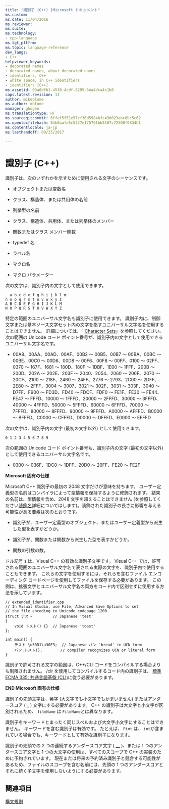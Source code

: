 ```yaml
---
title: "識別子 (C++) |Microsoft ドキュメント"
ms.custom: 
ms.date: 11/04/2016
ms.reviewer: 
ms.suite: 
ms.technology:
- cpp-language
ms.tgt_pltfrm: 
ms.topic: language-reference
dev_langs:
- C++
helpviewer_keywords:
- decorated names
- decorated names, about decorated names
- identifiers, C++
- white space, in C++ identifiers
- identifiers [C++]
ms.assetid: 03a0dfb1-4530-4cdf-8295-5ea4dca4c1b8
caps.latest.revision: 11
author: mikeblome
ms.author: mblome
manager: ghogen
ms.translationtype: HT
ms.sourcegitcommit: 6ffef5f51e57cf36d5984bfc43d023abc8bc5c62
ms.openlocfilehash: 84b0aafe5c5327e175791bb5107c72500f9834b1
ms.contentlocale: ja-jp
ms.lasthandoff: 09/25/2017

---
```

# <a name="identifiers-c"></a>識別子 (C++)
識別子は、次のいずれかを示すために使用される文字のシーケンスです。  
  
-   オブジェクトまたは変数名  
  
-   クラス、構造体、または共用体の名前  
  
-   列挙型の名前  
  
-   クラス、構造体、共用体、または列挙体のメンバー  
  
-   関数またはクラス メンバー関数  
  
-   typedef 名  
  
-   ラベル名  
  
-   マクロ名  
  
-   マクロ パラメーター  
  
 次の文字は、識別子内の文字として使用できます。  
  
```  
_ a b c d e f g h i j k l m  
n o p q r s t u v w x y z  
A B C D E F G H I J K L M  
N O P Q R S T U V W X Y Z  
```  
  
 特定の範囲のユニバーサル文字名も識別子に使用できます。  識別子内に、制御文字または基本ソース文字セット内の文字を指すユニバーサル文字名を使用することはできません。 詳細については、「 [Character Sets](../cpp/character-sets2.md)」を参照してください。 次の範囲の Unicode コード ポイント番号が、識別子内の文字として使用できるユニバーサル文字名です。  
  
-   00A8、00AA、00AD、00AF、00B2 ～ 00B5、00B7 ～ 00BA、00BC ～ 00BE、00C0 ～ 00D6、00D8 ～ 00F6、00F8 ～ 00FF、0100 ～ 02FF、0370 ～ 167F、1681 ～ 180D、180F ～ 1DBF、1E00 ～ 1FFF、200B ～ 200D、202A ～ 202E、203F ～ 2040、2054、2060 ～ 206F、2070 ～ 20CF、2100 ～ 218F、2460 ～ 24FF、2776 ～ 2793、2C00 ～ 2DFF、2E80 ～ 2FFF、3004 ～ 3007、3021 ～ 302F、3031 ～ 303F、3040 ～ D7FF、F900 ～ FD3D、FD40 ～ FDCF、FDF0 ～ FE1F、FE30 ～ FE44、FE47 ～ FFFD、10000 ～ 1FFFD、20000 ～ 2FFFD、30000 ～ 3FFFD、40000 ～ 4FFFD、50000 ～ 5FFFD、60000 ～ 6FFFD、70000 ～ 7FFFD、80000 ～ 8FFFD、90000 ～ 9FFFD、A0000 ～ AFFFD、B0000 ～ BFFFD、C0000 ～ CFFFD、D0000 ～ DFFFD、E0000 ～ EFFFD  
  
 次の文字は、識別子内の文字 (最初の文字以外) として使用できます。  
  
```  
0 1 2 3 4 5 6 7 8 9  
```  
  
 次の範囲の Unicode コード ポイント番号も、識別子内の文字 (最初の文字以外) として使用できるユニバーサル文字名です。  
  
-   0300 ～ 036F、1DC0 ～ 1DFF、20D0 ～ 20FF、FE20 ～ FE2F  
  
 **Microsoft 固有の仕様**  
  
 Microsoft C++ 識別子の最初の 2048 文字だけが意味を持ちます。 ユーザー定義型の名前はコンパイラによって型情報を保持するように修飾されます。 結果の名前は、型情報を含め、2048 文字を超えることはできません (を参照してください[装飾名](../build/reference/decorated-names.md)詳細についてはします)。装飾された識別子の長さに影響を与える可能性がある要素は次のとおりです。  
  
-   識別子が、ユーザー定義型のオブジェクト、またはユーザー定義型から派生した型を表すかどうか。  
  
-   識別子が、関数または関数から派生した型を表すかどうか。  
  
-   関数の引数の数。  
  
 ドル記号 `$` は、Visual C++ の有効な識別子文字です。 Visual C++ では、許可される範囲のユニバーサル文字名で表される実際の文字を、識別子内で使用することもできます。 これらの文字を使用するには、それらを含むファイル エンコーディング コードページを使用してファイルを保存する必要があります。  この例は、拡張文字とユニバーサル文字名の両方をコード内で区別せずに使用する方法を示しています。  
  
```  
// extended_identifier.cpp  
// In Visual Studio, use File, Advanced Save Options to set  
// the file encoding to Unicode codepage 1200  
struct テスト         // Japanese 'test'  
{  
    void トスト() {}  // Japanese 'toast'  
};  
  
int main() {  
    テスト \u30D1\u30F3;  // Japanese パン 'bread' in UCN form  
    パン.トスト();        // compiler recognizes UCN or literal form  
}  
```  
  
 識別子で許可される文字の範囲は、C++/CLI コードをコンパイルする場合よりも制限されません。 /clr を使用してコンパイルするコード内の識別子は、  [標準 ECMA 335: 共通言語基盤 (CLI)](http://www.ecma-international.org/publications/standards/Ecma-335.htm)に従う必要があります。  
  
 **END Microsoft 固有の仕様**  
  
 識別子の先頭文字は、英字 (大文字でも小文字でもかまいません) またはアンダースコア ( **_** ) 文字にする必要があります。 C++ の識別子は大文字と小文字が区別されるため、 `fileName` は `FileName`とは異なります。  
  
 識別子をキーワードとまったく同じスペルおよび大文字小文字にすることはできません。 キーワードを含む識別子は有効です。 たとえば、 `Pint` は、 `int`が含まれている場合でも、キーワードとして有効な識別子になります。  
  
 識別子の先頭での 2 つの連続するアンダースコア文字 ( **__** )、または 1 つのアンダースコア文字と 1 つの大文字の使用は、すべてのスコープで C++ の実装のために予約されています。 現在または将来の予約済み識別子と競合する可能性があるため、ファイルのスコープを含む名前には、先頭の 1 つのアンダースコアとそれに続く子文字を使用しないようにする必要があります。  
  
## <a name="see-also"></a>関連項目  
 [構文規則](../cpp/lexical-conventions.md)
